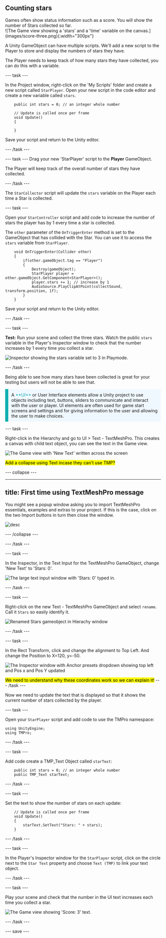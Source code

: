 ## Counting stars

<div style="display: flex; flex-wrap: wrap">
<div style="flex-basis: 200px; flex-grow: 1; margin-right: 15px;">
Games often show status information such as a score. You will show the number of Stars collected so far.
</div>
<div>
![The Game view showing a 'stars' and a 'time' variable on the canvas.](images/score-three.png){:width="300px"}
</div>
</div>

A Unity GameObject can have multiple scripts. We'll add a new script to the Player to store and display the numbers of stars they have. 

The Player needs to keep track of how many stars they have collected, you can do this with a variable. 

--- task ---

In the Project window, right-click on the 'My Scripts' folder and create a new script called `StarPlayer`. Open your new script in the code editor and create a new variable called `stars`.

```
    public int stars = 0; // an integer whole number

    // Update is called once per frame
    void Update()
    {
        
    }
```

Save your script and return to the Unity editor.

--- /task ---

--- task ---
Drag your new 'StarPlayer' script to the **Player** GameObject. 

The Player will keep track of the overall number of stars they have collected.

--- /task ---

The `StarCollector` script will update the `stars` variable on the Player each time a Star is collected.

--- task ---

Open your `StarController` script and add code to increase the number of stars the player has by 1 every time a star is collected. 

The `other` parameter of the `OnTriggerEnter` method is set to the GameObject that has collided with the Star. You can use it to access the `stars` variable from `StarPlayer`. 

```
    void OnTriggerEnter(Collider other)
    {
        if(other.gameObject.tag == "Player")
        {
            Destroy(gameObject);
            StarPlayer player = other.gameObject.GetComponent<StarPlayer>();
            player.stars += 1; // increase by 1
            AudioSource.PlayClipAtPoint(collectSound, transform.position, 1f);
        }
    }
```

Save your script and return to the Unity editor.

--- /task ---

--- task ---

**Test:** Run your scene and collect the three stars. Watch the public `stars` variable in the Player's Inspector window to check that the number increases by 1 every time you collect a star. 

![Inspector showing the stars variable set to 3 in Playmode.](images/stars-inspector.png)

--- /task ---

Being able to see how many stars have been collected is great for your testing but users will not be able to see that. 

<p style="border-left: solid; border-width:10px; border-color: #0faeb0; background-color: aliceblue; padding: 10px;">
A <span style="color: #0faeb0">**UI**</span> or User Interface elements allow a Unity project to use objects including text, buttons, sliders to communicate and interact with the user or player. UI elements are often used for game start screens and settings and for giving information to the user and allowing the user to make choices. 
</p>

--- task ---

Right-click in the Hierarchy and go to UI > Text - TextMeshPro. This creates a canvas with child text object, you can see the text in the Game view.

![The Game view with 'New Text' written across the screen](images/new-text.png)

<mark>Add a collapse using Text incase they can't use TMP? </mark>

--- collapse ---

---
title: First time using TextMeshPro message
---

You might see a popup window asking you to import TextMeshPro essentials, examples and extras to your project. If this is the case, click on the two Import buttons in turn then close the window.

![desc](images/TMP-importer.png)

--- /collapse ---

--- /task ---

--- task ---

In the Inspector, in the Text Input for the TextMeshPro GameObject, change 'New Text' to 'Stars: 0'.

![The large text input window with 'Stars: 0' typed in.](images/stars-start-text.png)

--- /task ---

--- task ---

Right-click on the new Text - TextMeshPro GameObject and select `rename`. Call it `Stars` so easily identify it.

![Renamed Stars gameobject in Hierachy window](images/stars-gameobject.png)

--- /task ---

--- task ---

In the Rect Transform, click and change the alignment to Top Left. And change the Position to X=120, y=-50.

![The Inspector window with Anchor presets dropdown showing top left and Pos x and Pos Y updated](images/reposition-text.png)

<mark>We need to understand why these coordinates work so we can explain it!</mark>
--- /task ---

Now we need to update the text that is displayed so that it shows the current number of stars collected by the player.

--- task ---

Open your `StarPlayer` script and add code to use the TMPro namespace:

```
using UnityEngine;
using TMPro;
```

--- /task ---

--- task ---

Add code create a TMP_Text Object called `starText`: 
```
    public int stars = 0; // an integer whole number
    public TMP_Text starText;

```

--- /task ---

--- task ---

Set the text to show the number of stars on each update:


```
    // Update is called once per frame
    void Update()
    {
        starText.SetText("Stars: " + stars);
    }
```

--- /task ---

--- task ---

In the Player's Inspector window for the `StarPlayer` script, click on the circle next to the `Star Text` property and choose `Text (TMP)` to link your text object. 

--- /task ---

--- task ---

Play your scene and check that the number in the UI text increases each time you collect a star. 

![The Game view showing 'Score: 3' text.](images/score-three.png)

--- /task ---

--- save ---

